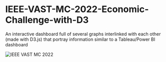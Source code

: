 # IEEE-VAST-MC-2022-Economic-Challenge-with-D3
An interactive dashboard full of several graphs interlinked with each other (made with D3.js) that portray information similar to a Tableau/Power BI dashboard

![IEEE VAST MC 2022](https://github.com/utkarshsingh26/IEEE-VAST-MC-2022-Economic-Challenge-with-D3/assets/44597899/0fb6ebf1-5ce7-4ae0-a386-b762debe408c)
